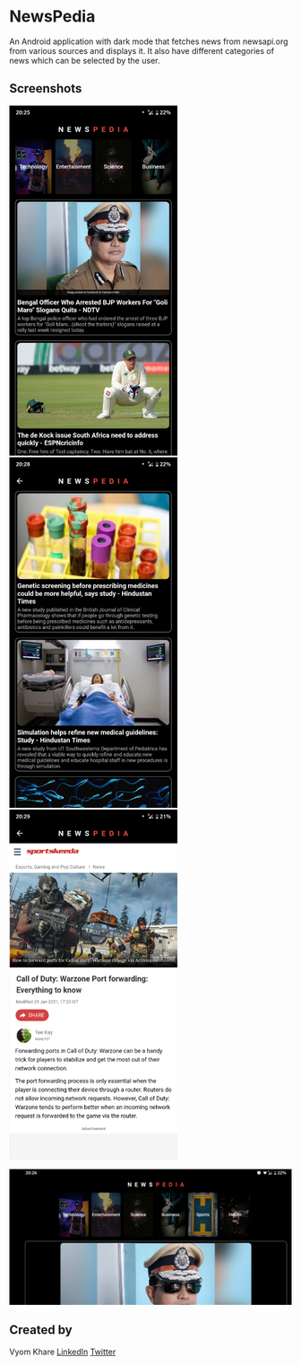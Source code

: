 # NewsPedia

An Android application with dark mode that fetches news from newsapi.org from various sources and displays it. It also have different categories of news which can be selected by the user.

## Screenshots

<img src="https://github.com/vyomkhare/NewspediaApp/blob/main/screenshots/Screenshot_20210129-202550.jpg" width="300">    <img src="https://github.com/vyomkhare/NewspediaApp/blob/main/screenshots/Screenshot_20210129-202801.jpg" width="300">    <img src="https://github.com/vyomkhare/NewspediaApp/blob/main/screenshots/Screenshot_20210129-202948.jpg" width="300">


<img src="https://github.com/vyomkhare/NewspediaApp/blob/main/screenshots/Screenshot_20210129-202623.jpg" width="910">

## Created by

Vyom Khare
[LinkedIn](https://linkedin.com/in/vyomkhare)
[Twitter](https://twitter.com/vyom_khare30)
